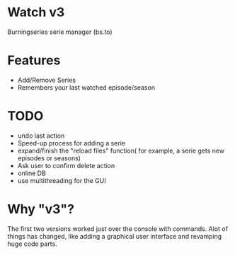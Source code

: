 # Watch v3
Burningseries serie manager (bs.to)

# Features
- Add/Remove Series
- Remembers your last watched episode/season

# TODO
- undo last action
- Speed-up process for adding a serie
- expand/finish the "reload files" function( for example, a serie gets new episodes or seasons)
- Ask user to confirm delete action
- online DB
- use multithreading for the GUI

# Why "v3"?
The first two versions worked just over the console with commands. 
Alot of things has changed, like adding a graphical user interface and revamping huge code parts.

